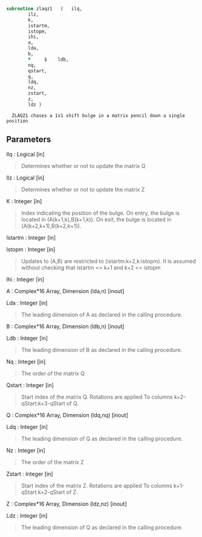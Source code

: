 ```fortran
subroutine zlaqz1	(	ilq,
		ilz,
		k,
		istartm,
		istopm,
		ihi,
		a,
		lda,
		b,
		*     $    ldb,
		nq,
		qstart,
		q,
		ldq,
		nz,
		zstart,
		z,
		ldz )
```

      ZLAQZ1 chases a 1x1 shift bulge in a matrix pencil down a single position

## Parameters
Ilq : Logical [in]
> Determines whether or not to update the matrix Q

Ilz : Logical [in]
> Determines whether or not to update the matrix Z

K : Integer [in]
> Index indicating the position of the bulge.
> On entry, the bulge is located in
> (A(k+1,k),B(k+1,k)).
> On exit, the bulge is located in
> (A(k+2,k+1),B(k+2,k+1)).

Istartm : Integer [in]

Istopm : Integer [in]
> Updates to (A,B) are restricted to
> (istartm:k+2,k:istopm). It is assumed
> without checking that istartm <= k+1 and
> k+2 <= istopm

Ihi : Integer [in]

A : Complex*16 Array, Dimension (lda,n) [inout]

Lda : Integer [in]
> The leading dimension of A as declared in
> the calling procedure.

B : Complex*16 Array, Dimension (ldb,n) [inout]

Ldb : Integer [in]
> The leading dimension of B as declared in
> the calling procedure.

Nq : Integer [in]
> The order of the matrix Q

Qstart : Integer [in]
> Start index of the matrix Q. Rotations are applied
> To columns k+2-qStart:k+3-qStart of Q.

Q : Complex*16 Array, Dimension (ldq,nq) [inout]

Ldq : Integer [in]
> The leading dimension of Q as declared in
> the calling procedure.

Nz : Integer [in]
> The order of the matrix Z

Zstart : Integer [in]
> Start index of the matrix Z. Rotations are applied
> To columns k+1-qStart:k+2-qStart of Z.

Z : Complex*16 Array, Dimension (ldz,nz) [inout]

Ldz : Integer [in]
> The leading dimension of Q as declared in
> the calling procedure.

